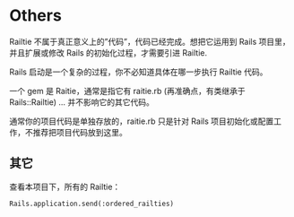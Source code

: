 # Others

Railtie 不属于真正意义上的”代码”，代码已经完成。想把它运用到 Rails 项目里，并且扩展或修改 Rails 的初始化过程，才需要引进 Railtie.

Rails 启动是一个复杂的过程，你不必知道具体在哪一步执行 Railtie 代码。

一个 gem 是 Raitie，通常是指它有 raitie.rb (再准确点，有类继承于 Rails::Railtie) … 并不影响它的其它代码。

通常你的项目代码是单独存放的，raitie.rb 只是针对 Rails 项目初始化或配置工作，不推荐把项目代码放到这里。

## 其它

查看本项目下，所有的 Railtie：

```
Rails.application.send(:ordered_railties)
```
